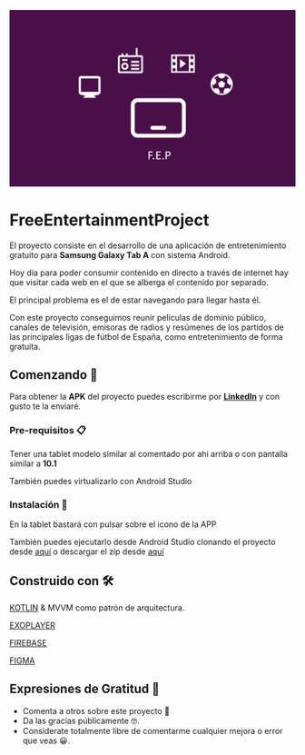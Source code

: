 ![](https://github.com/ridoutdev/FreeEntertainmentProject/blob/main/img4.jpg)

# FreeEntertainmentProject

El proyecto consiste en el desarrollo de una aplicación de entretenimiento gratuito para **Samsung Galaxy Tab A** con sistema Android. 

Hoy día para poder consumir contenido en directo a través de internet hay que visitar cada web en el que se alberga el contenido por separado.  

El principal problema es el de estar navegando para llegar hasta él. 

Con este proyecto conseguimos reunir películas de dominio público, canales de televisión, emisoras de radios y resúmenes de los partidos de las principales ligas de fútbol de España, como entretenimiento de forma gratuita. 

## Comenzando 🚀

Para obtener la **APK** del proyecto puedes escribirme por **[LinkedIn](https://www.linkedin.com/in/ridouantieb/)** y con gusto te la enviaré. 

### Pre-requisitos 📋

Tener una tablet modelo similar al comentado por ahi arriba o con pantalla similar a **10.1**

También puedes virtualizarlo con Android Studio

### Instalación 🔧

En la tablet bastará con pulsar sobre el icono de la APP

También puedes ejecutarlo desde Android Studio clonando el proyecto desde [aquí](https://github.com/ridoutdev/FreeEntertainmentProject.git) o descargar el zip desde [aquí](https://github.com/ridoutdev/FreeEntertainmentProject/archive/refs/heads/main.zip) 

## Construido con 🛠️

[KOTLIN](https://kotlinlang.org/) & MVVM como patrón de arquitectura. 

[EXOPLAYER](https://exoplayer.dev/)

[FIREBASE](https://firebase.google.com/)

[FIGMA](https://www.figma.com/)

## Expresiones de Gratitud 🎁

* Comenta a otros sobre este proyecto 📢
* Da las gracias públicamente 🤓.
* Considerate totalmente libre de comentarme cualquier mejora o error que veas 😀.

